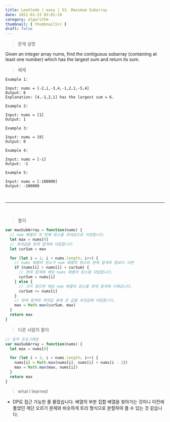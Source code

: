 ```yaml
---
title: LeetCode | easy | 53. Maximum Subarray
date: 2021-01-23 03:01:19
category: algorithm
thumbnail: { thumbnailSrc }
draft: false
---
```


> 문제 설명

Given an integer array nums, find the contiguous subarray (containing at least one number) which has the largest sum and return its sum.

> 예제

```
Example 1:

Input: nums = [-2,1,-3,4,-1,2,1,-5,4]
Output: 6
Explanation: [4,-1,2,1] has the largest sum = 6.

Example 2:

Input: nums = [1]
Output: 1

Example 3:

Input: nums = [0]
Output: 0

Example 4:

Input: nums = [-1]
Output: -1

Example 5:

Input: nums = [-100000]
Output: -100000
```

<br>

---

<br>

> 풀이

```js
var maxSubArray = function(nums) {
  // num 배열의 첫 번째 원소를 최대값으로 지정합니다.
  let max = nums[0]
  // 최대값을 현재 합계에 대입합니다.
  let curSum = max

  for (let i = 1; i < nums.length; i++) {
    // nums 배열의 원소가 num 배열의 원소와 현재 합계의 합보다 크면
    if (nums[i] > nums[i] + curSum) {
      // 현재 합계에 해당 nums 배열의 원소를 대입합니다.
      curSum = nums[i]
    } else {
      // 크지 않으면 해당 num 배열의 원소를 현재 합계에 더해갑니다.
      curSum += nums[i]
    }
    // 현재 합계와 최댓값 중에 큰 값을 최댓값에 대입합니다.
    max = Math.max(curSum, max)
  }
  return max
}
```

> 다른 사람의 풀이

```js
// 동적 프로그래밍
var maxSubArray = function(nums) {
  let max = nums[0]

  for (let i = 1; i < nums.length; i++) {
    nums[i] = Math.max(nums[i], nums[i] + nums[i - 1])
    max = Math.max(max, nums[i])
  }
  return max
}
```

> what I learned

- DP로 접근 가능한 줄 몰랐습니다. 배열의 부분 집합 배열을 찾아가는 것이니 이전에 풀었던 계단 오르기 문제와 비슷하게 트리 형식으로 분할하여 풀 수 있는 것 같습니다.
